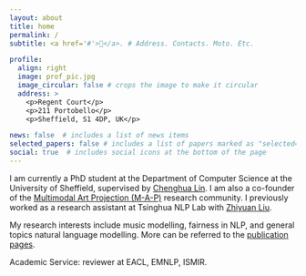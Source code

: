 ```yaml
---
layout: about
title: home
permalink: /
subtitle: <a href='#'>🍚</a>. # Address. Contacts. Moto. Etc.

profile:
  align: right
  image: prof_pic.jpg
  image_circular: false # crops the image to make it circular
  address: >
    <p>Regent Court</p>
    <p>211 Portobello</p>
    <p>Sheffield, S1 4DP, UK</p>

news: false  # includes a list of news items
selected_papers: false # includes a list of papers marked as "selected={true}"
social: true  # includes social icons at the bottom of the page
---
```


<meta name="google-site-verification" content="S4kbKtEbks2C_vUp5k0RsyUsqnr4iLwD6euFRIdAoQY" />

<!-- Write your biography here. Tell the world about yourself. Link to your favorite [subreddit](http://reddit.com). You can put a picture in, too. The code is already in, just name your picture `prof_pic.jpg` and put it in the `img/` folder.

Put your address / P.O. box / other info right below your picture. You can also disable any these elements by editing `profile` property of the YAML header of your `_pages/about.md`. Edit `_bibliography/papers.bib` and Jekyll will render your [publications page](/al-folio/publications/) automatically.

Link to your social media connections, too. This theme is set up to use [Font Awesome icons](http://fortawesome.github.io/Font-Awesome/) and [Academicons](https://jpswalsh.github.io/academicons/), like the ones below. Add your Facebook, Twitter, LinkedIn, Google Scholar, or just disable all of them. -->

I am currently a PhD student at the Department of Computer Science at the University of Sheffield, supervised by [Chenghua Lin](https://chenghualin.wordpress.com/).
I am also a co-founder of the [Multimodal Art Projection (M-A-P)](https://m-a-p.ai) research community.
I previously worked as a research assistant at Tsinghua NLP Lab with [Zhiyuan Liu](https://nlp.csai.tsinghua.edu.cn/~lzy/).

My research interests include music modelling, fairness in NLP, and general topics natural language modelling. More can be referred to the [publication pages](https://yizhilll.github.io/publications/).

Academic Service: reviewer at EACL, EMNLP, ISMIR.